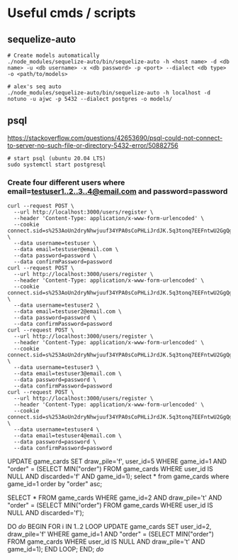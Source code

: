 # Useful cmds / scripts

## sequelize-auto

```
# Create models automatically
./node_modules/sequelize-auto/bin/sequelize-auto -h <host name> -d <db name> -u <db username> -x <db password> -p <port> --dialect <db type> -o <path/to/models>

# alex's seq auto
./node_modules/sequelize-auto/bin/sequelize-auto -h localhost -d notuno -u ajwc -p 5432 --dialect postgres -o models/
```

## psql

https://stackoverflow.com/questions/42653690/psql-could-not-connect-to-server-no-such-file-or-directory-5432-error/50882756

```
# start psql (ubuntu 20.04 LTS)
sudo systemctl start postgresql
```

### Create four different users where email=testuser1..2..3..4@email.com and password=password

```
curl --request POST \
  --url http://localhost:3000/users/register \
  --header 'Content-Type: application/x-www-form-urlencoded' \
  --cookie connect.sid=s%253AoUn2dryNhwjuuf34YPA0sCoPHLiJrdJK.5q3tonq7EEFntwU2GgQgHxh%252BKeqPiyGRvF3rcWSkq2I \
  --data username=testuser \
  --data email=testuser@email.com \
  --data password=password \
  --data confirmPassword=password
curl --request POST \
  --url http://localhost:3000/users/register \
  --header 'Content-Type: application/x-www-form-urlencoded' \
  --cookie connect.sid=s%253AoUn2dryNhwjuuf34YPA0sCoPHLiJrdJK.5q3tonq7EEFntwU2GgQgHxh%252BKeqPiyGRvF3rcWSkq2I \
  --data username=testuser2 \
  --data email=testuser2@email.com \
  --data password=password \
  --data confirmPassword=password
curl --request POST \
  --url http://localhost:3000/users/register \
  --header 'Content-Type: application/x-www-form-urlencoded' \
  --cookie connect.sid=s%253AoUn2dryNhwjuuf34YPA0sCoPHLiJrdJK.5q3tonq7EEFntwU2GgQgHxh%252BKeqPiyGRvF3rcWSkq2I \
  --data username=testuser3 \
  --data email=testuser3@email.com \
  --data password=password \
  --data confirmPassword=password
curl --request POST \
  --url http://localhost:3000/users/register \
  --header 'Content-Type: application/x-www-form-urlencoded' \
  --cookie connect.sid=s%253AoUn2dryNhwjuuf34YPA0sCoPHLiJrdJK.5q3tonq7EEFntwU2GgQgHxh%252BKeqPiyGRvF3rcWSkq2I \
  --data username=testuser4 \
  --data email=testuser4@email.com \
  --data password=password \
  --data confirmPassword=password
```

UPDATE game_cards SET draw_pile='f', user_id=5 WHERE game_id=1 AND "order" = (SELECT MIN("order") FROM game_cards WHERE user_id IS NULL AND discarded='f' AND game_id=1);
select \* from game_cards where game_id=1 order by "order" asc;

SELECT \* FROM game_cards WHERE game_id=2 AND draw_pile='t' AND "order" = (SELECT MIN("order") FROM game_cards WHERE user_id IS NULL AND discarded='f');

DO $do$
BEGIN
FOR i IN 1..2 LOOP
UPDATE game_cards SET user_id=2, draw_pile='f'
WHERE game_id=1 AND "order" = (SELECT MIN("order") FROM game_cards WHERE user_id IS NULL AND draw_pile='t' AND game_id=1);
END LOOP;
END;
$do$

